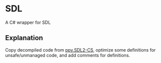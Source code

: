 # SDL
A C# wrapper for SDL

## Explanation

Copy decompiled code from [ppy.SDL2-CS](https://github.com/ppy/SDL2-CS), optimize some definitions for unsafe/unmanaged code, and add comments for definitions.
